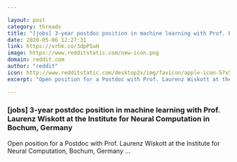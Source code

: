 ```yaml
---

layout: post
category: threads
title: "[jobs] 3-year postdoc position in machine learning with Prof. Laurenz Wiskott at the Institute for Neural Computation in Bochum, Germany"
date: 2020-05-06 12:27:31
link: https://vrhk.co/3dpPSuH
image: https://www.redditstatic.com/new-icon.png
domain: reddit.com
author: "reddit"
icon: http://www.redditstatic.com/desktop2x/img/favicon/apple-icon-57x57.png
excerpt: "Open position for a Postdoc with Prof. Laurenz Wiskott at the Institute for Neural Computation, Bochum, Germany ..."

---
```


### [jobs] 3-year postdoc position in machine learning with Prof. Laurenz Wiskott at the Institute for Neural Computation in Bochum, Germany

Open position for a Postdoc with Prof. Laurenz Wiskott at the Institute for Neural Computation, Bochum, Germany ...